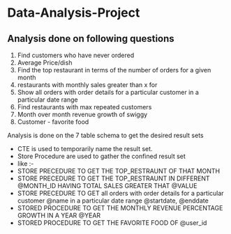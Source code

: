 # Data-Analysis-Project

##    Analysis done on following questions ##


1. Find customers who have never ordered
2. Average Price/dish
3. Find the top restaurant in terms of the number of orders for a given month
4. restaurants with monthly sales greater than x for 
5. Show all orders with order details for a particular customer in a particular date range
6. Find restaurants with max repeated customers 
7. Month over month revenue growth of swiggy
8. Customer - favorite food


Analysis is done on the 7 table schema to get the desired result sets

* CTE is used to temporarily name the result set.
* Store Procedure are used to gather the confined result set 
* like :-
* STORE PRECEDURE TO GET THE TOP_RESTRAUNT OF THAT MONTH
* STORE PRECEDURE TO GET THE TOP_RESTRAUNT IN DIFFERENT @MONTH_ID HAVING TOTAL SALES GREATER THAT @VALUE
* STORE PRECEDURE TO GET all orders with order details for a particular customer @name in a particular date range @startdate, @enddate
* STORED PROCEDURE TO GET THE MONTHLY REVENUE PERCENTAGE GROWTH IN A YEAR @YEAR
* STORED PROCEDURE TO GET THE FAVORITE FOOD OF @user_id
